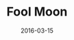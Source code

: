 ---
date: 2016-03-15
dateYear: 2016
isbn: 9780451458124
title: Fool Moon
description: "Fool Moon continues the adventures of Jim Butcher’s most famous—and infamous—reluctant hero... You’d think there’d be a little more action for the only professional wizard listed in the Chicago phone book. But lately, Harry Dresden hasn’t been able to dredge up any kind of work: magical, mundane, or menial. Just when it looks like he can’t afford his next meal, a murder comes along that requires his particular brand of supernatural expertise. There’s a brutally mutilated corpse, and monstrous animal markings at the scene. Not to mention that the killing took place on the night of a full moon. Harry knows exactly where this case is headed. Take three guesses—and the first two don’t count..."
cover: cover-fool-moon.jpeg
coverGoogle: https://books.google.com/books/content?id=pFBA4o6VZPYC&printsec=frontcover&img=1&zoom=1&edge=curl&source=gbs_api
pageCount: 356
authors: Jim Butcher
publishers: Penguin
published: 2001-01-01
publishedYear: 2000
bookSeries: Dresden Files
shelves:
- fiction
---